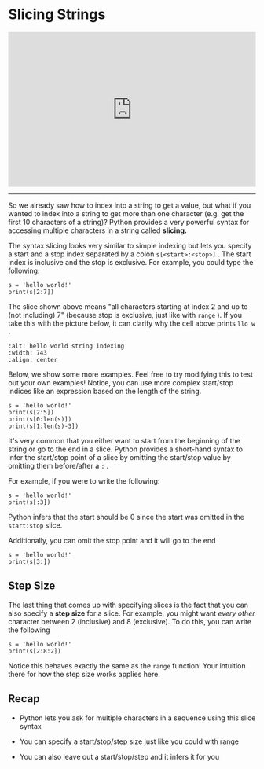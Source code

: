 # Slicing Strings

<div style="position: relative; padding-bottom: 62.5%; height: 0;">
    <iframe src="https://www.loom.com/embed/ab6d2d5e55744fd6b100f1fc9c7d4e74?sharedAppSource=personal_library" frameborder="0" webkitallowfullscreen mozallowfullscreen allowfullscreen style="position: absolute; top: 0; left: 0; width: 100%; height: 100%;"></iframe>
</div>

---

So we already saw how to index into a string to get a value, but what if you wanted to index into a string to get more than one character (e.g. get the first 10 characters of a string)? Python provides a very powerful syntax for accessing multiple characters in a string called **slicing.**

The syntax slicing looks very similar to simple indexing but lets you specify a start and a stop index separated by a colon `s[<start>:<stop>]` . The start index is inclusive and the stop is exclusive. For example, you could type the following:

```{snippet}
s = 'hello world!'
print(s[2:7])
```

The slice shown above means "all characters starting at index 2 and up to (not including) 7" (because stop is exclusive, just like with `range` ). If you take this with the picture below, it can clarify why the cell above prints `llo w` .

```{image} https://static.us.edusercontent.com/files/SQ9WeD8h3lvhbiC8txniO4Rd
:alt: hello world string indexing
:width: 743
:align: center
```

Below, we show some more examples. Feel free to try modifying this to test out your own examples! Notice, you can use more complex start/stop indices like an expression based on the length of the string.

```{snippet}
s = 'hello world!'
print(s[2:5])
print(s[0:len(s)])
print(s[1:len(s)-3])
```

It's very common that you either want to start from the beginning of the string or go to the end in a slice. Python provides a short-hand syntax to infer the start/stop point of a slice by omitting the start/stop value by omitting them before/after a `:` .

For example, if you were to write the following:

```{snippet}
s = 'hello world!'
print(s[:3])
```

Python infers that the start should be 0 since the start was omitted in the `start:stop` slice.

Additionally, you can omit the stop point and it will go to the end

```{snippet}
s = 'hello world!'
print(s[3:])
```

## Step Size

The last thing that comes up with specifying slices is the fact that you can also specify a **step size** for a slice. For example, you might want _every other_ character between 2 (inclusive) and 8 (exclusive). To do this, you can write the following

```{snippet}
s = 'hello world!'
print(s[2:8:2])
```

Notice this behaves exactly the same as the `range` function! Your intuition there for how the step size works applies here.

## Recap

- Python lets you ask for multiple characters in a sequence using this slice syntax

- You can specify a start/stop/step size just like you could with range

- You can also leave out a start/stop/step and it infers it for you
